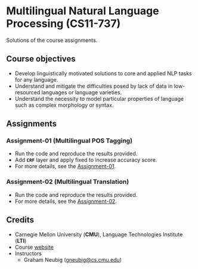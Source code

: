 # Multilingual Natural Language Processing (CS11-737)

Solutions of the course assignments.

## Course objectives
* Develop linguistically motivated solutions to core and applied NLP tasks for any language.
* Understand and mitigate the difficulties posed by lack of data in low-resourced languages or language varieties.
* Understand the necessity to model particular properties of language such as complex morphology or syntax.

## Assignments
### Assignment-01 (Multilingual POS Tagging)
* Run the code and reproduce the results provided.
* Add **`CRF`** layer and apply fixed to increase accuracy score.
* For more details, see the [Assignment-01](./Assignment-01).

### Assignment-02 (Multilingual Translation)
* Run the code and reproduce the results provided.
* For more details, see the [Assignment-02](./Assignment-02).

## Credits
* Carnegie Mellon University (**CMU**), Language Technologies Institute (**LTI**)
* Course [website](http://phontron.com/class/multiling2022/index.html)
* Instructors
  * Graham Neubig (gneubig@cs.cmu.edu)
